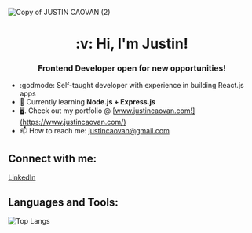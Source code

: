 ![Copy of JUSTIN CAOVAN (2)](https://user-images.githubusercontent.com/61437879/127384573-0a0485d8-5709-4157-b9f8-cbb859aaba18.png)

<h1 align='center'>:v: Hi, I'm Justin!</h1>

<h3 align='center'>Frontend Developer open for new opportunities!</h3>

* :godmode: Self-taught developer with experience in building React.js apps
* 📝   Currently learning **Node.js + Express.js**
* 🖥.  Check out my portfolio @ [www.justincaovan.com!](https://www.justincaovan.com/)
* 📫   How to reach me: justincaovan@gmail.com

<!-- *  In my free time, I enjoy rock climbing and immersing myself in a fantasy novel.
 -->
## Connect with me:
[LinkedIn](https://www.linkedin.com/in/justincaovan/)

## Languages and Tools:
![Top Langs](https://github-readme-stats.vercel.app/api/top-langs/?username=jtcaovan&theme=tokyonight)
